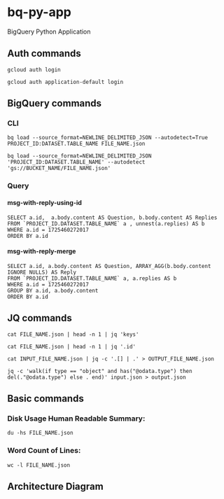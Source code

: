 # bq-py-app

BigQuery Python Application

## Auth commands

```
gcloud auth login
```

```
gcloud auth application-default login
```

## BigQuery commands

### CLI

```
bq load --source_format=NEWLINE_DELIMITED_JSON --autodetect=True PROJECT_ID:DATASET.TABLE_NAME FILE_NAME.json
```

```
bq load --source_format=NEWLINE_DELIMITED_JSON 'PROJECT_ID:DATASET.TABLE_NAME' --autodetect 'gs://BUCKET_NAME/FILE_NAME.json'
```

### Query

#### msg-with-reply-using-id

```
SELECT a.id,  a.body.content AS Question, b.body.content AS Replies
FROM `PROJECT_ID.DATASET.TABLE_NAME` a , unnest(a.replies) AS b
WHERE a.id = 1725460272017
ORDER BY a.id
```

#### msg-with-reply-merge

```
SELECT a.id, a.body.content AS Question, ARRAY_AGG(b.body.content IGNORE NULLS) AS Reply
FROM `PROJECT_ID.DATASET.TABLE_NAME` a, a.replies AS b
WHERE a.id = 1725460272017
GROUP BY a.id, a.body.content
ORDER BY a.id
```

## JQ commands

```
cat FILE_NAME.json | head -n 1 | jq 'keys'
```

```
cat FILE_NAME.json | head -n 1 | jq '.id'
```

```
cat INPUT_FILE_NAME.json | jq -c '.[] | .' > OUTPUT_FILE_NAME.json
```

```
jq -c 'walk(if type == "object" and has("@odata.type") then del(."@odata.type") else . end)' input.json > output.json
```

## Basic commands

### Disk Usage Human Readable Summary:

```
du -hs FILE_NAME.json
```

### Word Count of Lines:

```
wc -l FILE_NAME.json
```

## Architecture Diagram
